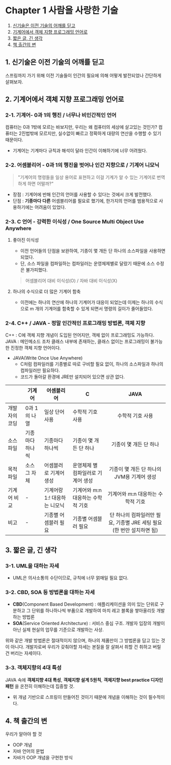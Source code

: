 # Chapter 1 사람을 사랑한 기술

1. [신기술은 이전 기술의 어깨를 딛고](#1-신기술은-이전-기술의-어깨를-딛고)
2. [기계어에서 객체 지향 프로그래밍 언어로](#2-기계어에서-객체-지향-프로그래밍-언어로)
3. [짧은 글, 긴 생각](#3-짧은-글-긴-생각)
4. [책 출간의 변](#4-책-출간의-변)

## 1. 신기술은 이전 기술의 어깨를 딛고

스프링까지 가기 위해 이전 기술들이 인간의 필요에 의해 어떻게 발전되었나 간단하게 살펴보자.



## 2. 기계어에서 객체 지향 프로그래밍 언어로

### 2-1. 기계어- 0과 1의 행진 / 너무나 비인간적인 언어

컴퓨터는 0과 1밖에 모르는 바보지만, 우리는 왜 컴퓨터의 세상에 살고있는 것인가?
컴퓨터는 2진법밖에 모르지만, 실수없이 빠르고 정확하게 대량의 연산을 수행할 수 있기 때문이다.
* 기계어는 기계마다 규칙과 해석이 달라 인간이 이해하기에 너무 어려웠다.

### 2-2. 어셈블리어 - 0과 1의 행진을 벗어나 인간 지향으로 / 기계어 니모닉

> "기계어의 명령들을 일상 용어로 표현하고 이걸 기계가 알 수 있는 기계어로 번역하게 하면 어떨까?"

* 장점 : 기계어에 반해 인간의 언어를 사용할 수 있다는 것에서 크게 발전했다.
* 단점 : **기종마다 다른** 어셈블리어를 필요로 했기에, 한가지의 언어를 범용적으로 사용하기에는 어려움이 있었다.

### 2-3. C 언어 - 강력한 이식성 / One Source Multi Object Use Anywhere

1. 좋아진 이식성

    * 이전 언어들의 단점을 보완하여, 기종이 몇 개든 단 하나의 소스파일을 사용하면 되었다.
    * 단, 소스 파일을 컴파일하는 컴파일러는 운영체제별로 달랐기 때문에 소스 수정은 불가피했다.
     
     > 어셈블리어 대비 이식성(O) / 자바 대비 이식성(X)

2. 하나의 수식으로 더 많은 기계어 함축

    * 이전에는 하나의 연산에 하나의 기계어가 대응이 되었는데 이제는 하나의 수식으로 m 개의 기계어를 함축할 수 있게 되면서 명령의 길이가 줄어들었다.

### 2-4. C++ / JAVA - 정말 인간적인 프로그래밍 방법론, 객체 지향

C++ : C에 객체 지향 개념이 도입된 언어지만, 객체 없이 프로그래밍도 가능하다.
JAVA : 메인메소드 조차 클래스 내부에 존재하는, 클래스 없이는 프로그래밍이 불가능한 진정한 객체 지향 언어이다.

* JAVA(Write Once Use Anywhere)
    * C처럼 컴파일러를 기종별로 따로 구비할 필요 없이, 하나의 소스파일과 하나의 컴파일러만 필요하다.
    * 코드가 돌아갈 환경에 JRE만 설치되어 있으면 상관 없다.
    
|               | 기계어             | 어셈블리어      | C | JAVA |
| ------------- | ------------------ | ---------------- | ---------------- | :----: |
| 개발자의 코딩 | 0과 1의 나열 | 일상 단어 사용 | 수학적 기호 사용 | 수학적 기호 사용 |
| 소스 파일 | 기종마다 하나씩 | 기종마다 하나씩 | 기종이 몇 개든 단 하나 | 기종이 몇 개든 단 하나 |
| 목적파일 | 소스 그 자체 | 어셈블러로 기계어 생성 | 운영체제 별 컴파일러로 기계어 생성 | 기종이 몇 개든 단 하나의 JVM용 기계어 생성 |
| 기계어 비교 | - | 기계어랑 1:! 대응하는 니모닉 | 기계어와 m:n 대응하는 수학적 기호 | 기계어와 m:n 대응하는 수학적 기호 |
| 비고 | - | 기종별 어셈블러 필요 |  기종별 어셈블러 필요  | 단 하나의 컴파일러만 필요, 기종별 JRE 세팅 필요(한 번만 설치하면 됨) |



## 3. 짧은 글, 긴 생각

### 3-1. UML을 대하는 자세
   
  * UML은 의사소통의 수단이므로, 규칙에 너무 얽매일 필요 없다.



### 3-2. CBD, SOA 등 방법론을 대하는 자세

* **CBD**(Component Based Development) : 애플리케이션을 의미 있는 단위로 구분하고 그 단위를 하나하나씩 부품으로 개발하여 마치 레고 블록을 쌓아올리듯 개발하는 방법론
* **SOA**(Service Oriented Architecture) : 서비스 중심 구조. 개발자 입장의 개발이 아닌 실제 현실의 업무를 기준으로 개발하는 사상.

위와 같은 개발 방법론은 절대적이지 않으며, 하나의 제품만이 그 방법론을 담고 있는 것이 아니다.
개발자로써 우리가 갖춰야할 자세는 본질을 잘 살펴서 취할 건 취하고 버릴 건 버리는 자세이다.



### 3-3. 객체지향의 4대 특성

JAVA 속에 **객체지향 4대 특성**, **객체지향 설계 5원칙**, **객체지향 best practice 디자인 패턴** 을 온전히 이해하는데 집중할 것.
* 위 개념 기반으로 스프링이 만들어진 것이기 때문에 개념을 이해하는 것이 필수적이다.



## 4. 책 출간의 변

우리가 알아야 할 것
* OOP 개념
* 자바 언어의 문법
* 자바가 OOP 개념을 구현한 방식



